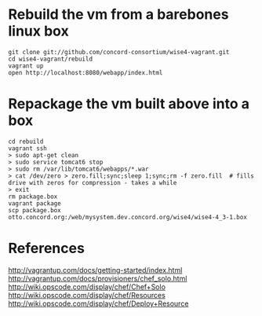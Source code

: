 Rebuild the vm from a barebones linux box
=========================================

    git clone git://github.com/concord-consortium/wise4-vagrant.git
    cd wise4-vagrant/rebuild
    vagrant up
    open http://localhost:8080/webapp/index.html


Repackage the vm built above into a box
=======================================

    cd rebuild
    vagrant ssh
    > sudo apt-get clean
    > sudo service tomcat6 stop
    > sudo rm /var/lib/tomcat6/webapps/*.war
    > cat /dev/zero > zero.fill;sync;sleep 1;sync;rm -f zero.fill  # fills drive with zeros for compression - takes a while
    > exit
    rm package.box
    vagrant package
    scp package.box otto.concord.org:/web/mysystem.dev.concord.org/wise4/wise4-4_3-1.box
    
References
=======================================
http://vagrantup.com/docs/getting-started/index.html
http://vagrantup.com/docs/provisioners/chef_solo.html
http://wiki.opscode.com/display/chef/Chef+Solo
http://wiki.opscode.com/display/chef/Resources
http://wiki.opscode.com/display/chef/Deploy+Resource